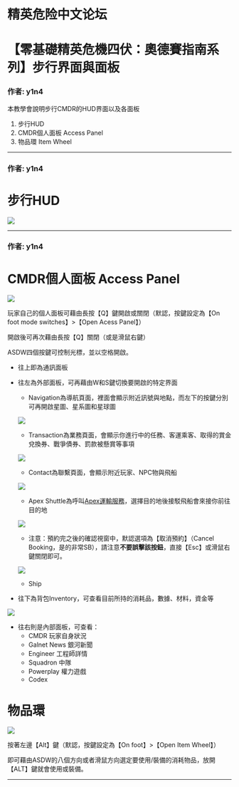 




精英危险中文论坛
=========







 




# 【零基礎精英危機四伏：奧德賽指南系列】步行界面與面板





### 作者: y1n4



本教學會說明步行CMDR的HUD界面以及各面板


1. 步行HUD
2. CMDR個人面板 Access Panel
3. 物品環 Item Wheel






---



### 作者: y1n4



步行HUD
=====


![](https://qiniu.elitedanger.cn/assets/files/2021-04-03/1617463011-881106-hud.jpeg)






---



### 作者: y1n4



CMDR個人面板 Access Panel
=====================


![](https://qiniu.elitedanger.cn/assets/files/2021-03-30/1617118999-974201-accesspanel01.jpeg)  

玩家自己的個人面板可藉由長按【Q】鍵開啟或關閉（默認，按鍵設定為【On foot mode switches】>【Open Acess Panel】）  

開啟後可再次藉由長按【Q】關閉（或是滑鼠右鍵）  

ASDW四個按鍵可控制光標，並以空格開啟。


* 往上即為通訊面板
* 往左為外部面板，可再藉由W和S鍵切換要開啟的特定界面
	+ Navigation為導航頁面，裡面會顯示附近訊號與地點，而左下的按鍵分別可再開啟星圖、星系圖和星球圖  
	
	![](https://qiniu.elitedanger.cn/assets/files/2021-03-30/1617120508-610205-accesspanelnav01.jpeg)
	+ Transaction為業務頁面，會顯示你進行中的任務、客運乘客、取得的賞金兌換券、戰爭債券、罰款被懸賞等事項  
	
	![](https://qiniu.elitedanger.cn/assets/files/2021-04-01/1617300053-285008-accesspaneltrans01.jpeg)
	+ Contact為聯繫頁面，會顯示附近玩家、NPC物與飛船  
	
	![](https://qiniu.elitedanger.cn/assets/files/2021-04-01/1617300075-975026-contact01.jpeg)
	+ Apex Shuttle為呼叫[Apex運輸服務](https://forum.elitedanger.cn/d/707/3)，選擇目的地後接駁飛船會來接你前往目的地  
	
	![](https://qiniu.elitedanger.cn/assets/files/2021-03-31/1617211706-767258-apexshuttledirection01.jpeg)
	+ 注意：預約完之後的確認視窗中，默認選項為【取消預約】（Cancel Booking，是的非常SB），請注意**不要誤擊該按鈕**，直接【Esc】或滑鼠右鍵關閉即可。  
	
	![](https://qiniu.elitedanger.cn/assets/files/2021-04-01/1617306455-336711-apexbookingconfirm2.jpeg)
	+ Ship
* 往下為背包Inventory，可查看目前所持的消耗品，數據、材料，資金等  

![](https://qiniu.elitedanger.cn/assets/files/2021-03-30/1617122237-352452-inventory01.jpeg)
* 往右則是內部面板，可查看：
	+ CMDR 玩家自身狀況
	+ Galnet News 銀河新聞
	+ Engineer 工程師詳情
	+ Squadron 中隊
	+ Powerplay 權力遊戲
	+ Codex


物品環
===


![](https://qiniu.elitedanger.cn/assets/files/2021-03-30/1617120608-882602-itemwheel01.jpeg)  

按著左邊【Alt】鍵（默認，按鍵設定為【On foot】>【Open Item Wheel】）  

即可藉由ASDW的八個方向或者滑鼠方向選定要使用/裝備的消耗物品，放開【ALT】鍵就會使用或裝備。






---










